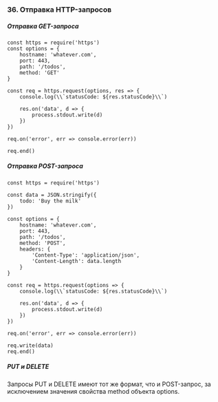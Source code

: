 ### 36\. Отправка HTTP-запросов

##### Отправка GET-запроса


    const https = require('https')
    const options = {
        hostname: 'whatever.com',
        port: 443,
        path: '/todos',
        method: 'GET'
    }

    const req = https.request(options, res => {
        console.log(\\`statusCode: ${res.statusCode}\\`)

        res.on('data', d => {
            process.stdout.write(d)
        })
    })

    req.on('error', err => console.error(err))

    req.end()


##### Отправка POST-запроса


    const https = require('https')

    const data = JSON.stringify({
        todo: 'Buy the milk'
    })

    const options = {
        hostname: 'whatever.com',
        port: 443,
        path: '/todos',
        method: 'POST',
        headers: {
            'Content-Type': 'application/json',
            'Content-Length': data.length 
        }
    }

    const req = https.request(options => {
        console.log(\\`statusCode: ${res.statusCode}\\`)

        res.on('data', d => {
            process.stdout.write(d)
        })
    })

    req.on('error', err => console.error(err))

    req.write(data)
    req.end()


##### PUT и DELETE

Запросы PUT и DELETE имеют тот же формат, что и POST-запрос, за исключением значения свойства method объекта options.

